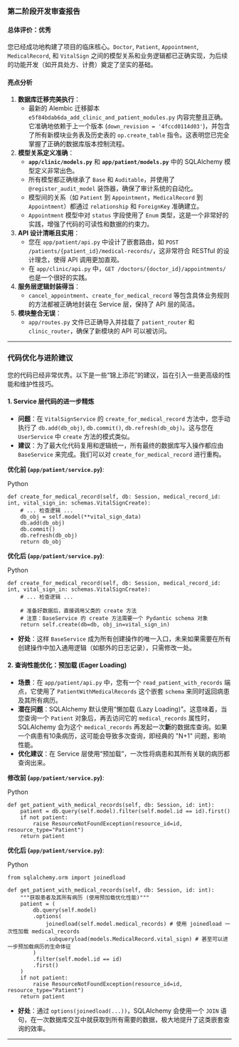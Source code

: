 ### **第二阶段开发审查报告**

#### **总体评价：优秀**

您已经成功地构建了项目的临床核心。`Doctor`, `Patient`, `Appointment`, `MedicalRecord`, 和 `VitalSign` 之间的模型关系和业务逻辑都已正确实现，为后续的功能开发（如开具处方、计费）奠定了坚实的基础。

#### **亮点分析**

1. **数据库迁移完美执行**：
   - 最新的 Alembic 迁移脚本 `e5f84bdab6da_add_clinic_and_patient_modules.py` 内容完整且正确。它准确地依赖于上一个版本 (`down_revision = '4fccd0114d03'`)，并包含了所有新模块业务表及历史表的 `op.create_table` 指令。这表明您已完全掌握了正确的数据库版本控制流程。
2. **模型关系定义准确**：
   - **`app/clinic/models.py`** 和 **`app/patient/models.py`** 中的 SQLAlchemy 模型定义非常出色。
   - 所有模型都正确继承了 `Base` 和 `Auditable`，并使用了 `@register_audit_model` 装饰器，确保了审计系统的自动化。
   - 模型间的关系（如 `Patient` 到 `Appointment`，`MedicalRecord` 到 `Appointment`）都通过 `relationship` 和 `ForeignKey` 准确建立。
   - `Appointment` 模型中对 `status` 字段使用了 `Enum` 类型，这是一个非常好的实践，增强了代码的可读性和数据的约束力。
3. **API 设计清晰且实用**：
   - 您在 `app/patient/api.py` 中设计了嵌套路由，如 `POST /patients/{patient_id}/medical-records/`，这非常符合 RESTful 的设计理念，使得 API 调用更加直观。
   - 在 `app/clinic/api.py` 中，`GET /doctors/{doctor_id}/appointments/` 也是一个很好的实践。
4. **服务层逻辑封装得当**：
   - `cancel_appointment`、`create_for_medical_record` 等包含具体业务规则的方法都被正确地封装在 Service 层，保持了 API 层的简洁。
5. **模块整合无误**：
   - `app/routes.py` 文件已正确导入并挂载了 `patient_router` 和 `clinic_router`，确保了新模块的 API 可以被访问。

------

### **代码优化与进阶建议**

您的代码已经非常优秀。以下是一些“锦上添花”的建议，旨在引入一些更高级的性能和维护性技巧。

#### **1. Service 层代码的进一步精炼**

- **问题**：在 `VitalSignService` 的 `create_for_medical_record` 方法中，您手动执行了 `db.add(db_obj)`, `db.commit()`, `db.refresh(db_obj)`。这与您在 `UserService` 中 `create` 方法的模式类似。
- **建议**：为了最大化代码复用和逻辑统一，所有最终的数据库写入操作都应由 `BaseService` 来完成。我们可以对 `create_for_medical_record` 进行重构。

**优化前 (`app/patient/service.py`)**:

Python

```
def create_for_medical_record(self, db: Session, medical_record_id: int, vital_sign_in: schemas.VitalSignCreate):
    # ... 检查逻辑 ...
    db_obj = self.model(**vital_sign_data)
    db.add(db_obj)
    db.commit()
    db.refresh(db_obj)
    return db_obj
```

**优化后 (`app/patient/service.py`)**:

Python

```
def create_for_medical_record(self, db: Session, medical_record_id: int, vital_sign_in: schemas.VitalSignCreate):
    # ... 检查逻辑 ...
    
    # 准备好数据后，直接调用父类的 create 方法
    # 注意：BaseService 的 create 方法需要一个 Pydantic schema 对象
    return self.create(db=db, obj_in=vital_sign_in) 
```

- **好处**：这样 `BaseService` 成为所有创建操作的唯一入口，未来如果需要在所有创建操作中加入通用逻辑（如额外的日志记录），只需修改一处。

#### **2. 查询性能优化：预加载 (Eager Loading)**

- **场景**：在 `app/patient/api.py` 中，您有一个 `read_patient_with_records` 端点，它使用了 `PatientWithMedicalRecords` 这个嵌套 `schema` 来同时返回病患及其所有病历。
- **潜在问题**：SQLAlchemy 默认使用“懒加载 (Lazy Loading)”。这意味着，当您查询一个 `Patient` 对象后，再去访问它的 `medical_records` 属性时，SQLAlchemy 会为这个 `medical_records` 再发起一次**新**的数据库查询。如果一个病患有10条病历，这可能会导致多次查询，即经典的 "N+1" 问题，影响性能。
- **优化建议**：在 Service 层使用“预加载”，一次性将病患和其所有关联的病历都查询出来。

**修改前 (`app/patient/service.py`)**:

Python

```
def get_patient_with_medical_records(self, db: Session, id: int):
    patient = db.query(self.model).filter(self.model.id == id).first()
    if not patient:
        raise ResourceNotFoundException(resource_id=id, resource_type="Patient")
    return patient
```

**优化后 (`app/patient/service.py`)**:

Python

```
from sqlalchemy.orm import joinedload

def get_patient_with_medical_records(self, db: Session, id: int):
    """获取患者及其所有病历 (使用预加载优化性能)"""
    patient = (
        db.query(self.model)
        .options(
            joinedload(self.model.medical_records) # 使用 joinedload 一次性加载 medical_records
            .subqueryload(models.MedicalRecord.vital_sign) # 甚至可以进一步预加载病历的生命体征
        )
        .filter(self.model.id == id)
        .first()
    )
    if not patient:
        raise ResourceNotFoundException(resource_id=id, resource_type="Patient")
    return patient
```

- **好处**：通过 `options(joinedload(...))`，SQLAlchemy 会使用一个 `JOIN` 语句，在一次数据库交互中就获取到所有需要的数据，极大地提升了这类嵌套查询的效率。

------

